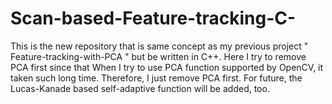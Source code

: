 # Scan-based-Feature-tracking-C-
This is the new repository that is same concept as my previous project " Feature-tracking-with-PCA " but be written in C++.
Here I try to remove PCA first since that When I try to use PCA function supported by OpenCV, it taken such long time. Therefore, I just remove PCA first. For future, the Lucas-Kanade based self-adaptive function will be added, too.
